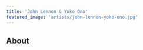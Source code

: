 ```yaml
---
title: 'John Lennon & Yoko Ono'
featured_image: 'artists/john-lennon-yoko-ono.jpg'
---
```


## About


